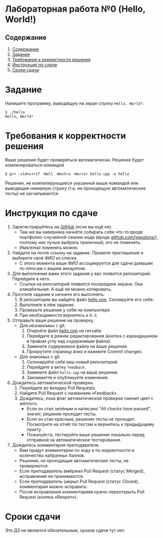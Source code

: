 # Лабораторная работа №0 (Hello, World!)

## Содержание

1. [Содержание](#содержание)
1. [Задание](#задание)
1. [Требования к корректности решения](#требования-к-корректности-решения)
1. [Инструкция по сдаче](#инструкция-по-сдаче)
1. [Сроки сдачи](#сроки-сдачи)

# Задание

Напишите программу, выводящую на экран строку `Hello, World!`:

```
$ ./hello
Hello, World!
```

# Требования к корректности решения

Ваше решение будет проверяться автоматически. Решение будет компилироваться командой 

```
$ g++ -std=c++17 -Wall -Wextra -Werror hello.cpp -o hello
```

Решения, не компилирующиеся указанной выше командой или выводящие неверную строку (т.е. не проходящую автоматические тесты) не засчитываются.

# Инструкция по сдаче

1. Зарегистрируйтесь на [GitHub](https://github.com) (если вы ещё не).
    * Там же вы наверняка начнёте собирать себе что-то вроде портфолио-случайной-свалки-кода (вроде [github.com/yeputons/](https://github.com/yeputons)), поэтому ник лучше выбрать приличный, его не поменять.
    * Имя/email поменять можно.
1. Найдите на почте ссылку на задание. Примите приглашение и выберите своё ФИО из списка.
    * С этого момента ваше ФИО ассоциируется для сдачи домашек по плюсам с вашим аккаунтом.
1. Для выполнения вами этого задания у вас появится репозиторий. Перейдите в него.
    * Ссылка на репозиторий появится посередине экрана. Она кликабельная. А ещё её можно копировать.
1. Прочтите задание и начните его выполнять.
    1. В репозитории вы найдёте файл [hello.cpp](hello.cpp). Скопируйте его себе.
    1. Выполните в нём задание.
    1. Проверьте решение у себя на компьютере.
    1. При необходимости вернитесь к п. ii.
1. Отправьте ваше решение на проверку.
    * Для незнакомых с git.
        1. Откройте файл [hello.cpp](hello.cpp) на гитхабе.
        1. Перейдите в режим редактирования (кнопка с карандашиком в правом углу над содержимым файла).
        1. Замените содержимое файла на ваше решение.
        1. Прокрутите страницу вниз и нажмите Commit changes.
    * Для знакомых с git.
        1. Склонируйте себе ваш новый репозиторий.
        1. Перейдите в ветку `feedback`.
        1. Замените файл `hello.cpp` на ваше решение.
        1. Закоммитте и опубликуйте изменения.
1. Дождитесь автоматической проверки.
    1. Перейдите во вкладку Pull Requests.
    1. Найдите Pull Request с названием «Feedback».
    1. Дождитесь, пока флаг автоматической проверки сменит цвет с жёлтого.
        * Если он стал зелёным и написано "All checks have passed", значит, решение проходит тесты.
        * Если он стал красным, решение тесты не проходит. Посмотрите на отчёт по тестам и вернитесь к предыдущему пункту.
        * Пожалуйста, тестируйте ваше решение локально перед отправкой на автоматическое тестирование. 
1. Дождитесь комментария преподавателя.
    * Вам придут комментарии по коду и по корректности и количество набранных баллов.
    * Решения, не проходящие автоматические тесты, не проверяются.
    * Если преподаватель вмёржил Pull Request (статус Merged), исправления не принимаются.
    * Если преподаватель закрыл Pull Request (статус Closed), комментарии можно исправить.
    * После исправления комментариев нужно переоткрыть Pull Request (кнопка «Reopen»).

# Сроки сдачи

Это ДЗ не является обязательным, сроков сдачи тут нет.

